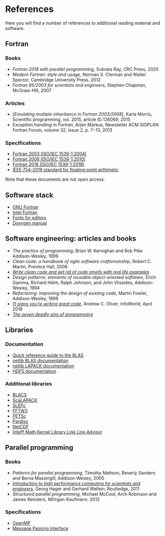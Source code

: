 # References

Here you will find a number of references to additional reading material and
software.

## Fortran

###  Books

* *Fortran 2018 with parallel programming*, Subrata Ray, CRC Press, 2020
* *Modern Fortran: style and usage*, Norman S. Clerman and Walter Spector,
  Cambridge University Press, 2012
* *Fortran 95/2003 for scientists and engineers*, Stephen Chapman, McGraw-Hill,
  2007


### Articles

* [*Emulating multiple inheritance in Fortran 2003/2008*], Karla Morris,
  Scientific programming, vol. 2015, article ID 126069, 2015
* *Exception handling in Fortran*, Arjen Markus, Newsletter ACM SIGPLAN
  Fortran Forum, volume 32, issue 2, p. 7‒13, 2013

### Specifications

* [Fortran 2003 (ISO/IEC 1539-1:2004)](https://www.iso.org/standard/39691.html)
* [Fortran 2008 (ISO/IEC 1539-1:2010)](https://www.iso.org/standard/50459.html)
* [Fortran 2018 (ISO/IEC 1539-1:2018)](https://www.iso.org/standard/72320.html)
* [IEEE 754-2019 standard for floating point arithmetic](https://ieeexplore.ieee.org/document/8766229)

Note that these documents are not open access.


## Software stack

* [GNU Fortran](https://gcc.gnu.org/fortran/)
* [Intel Fortran](https://software.intel.com/en-us/fortran-compilers-support/documentation)
* [Fonts for editors](https://itnext.io/11-best-programming-fonts-724283a9ed57)
* [Doxygen manual](https://www.doxygen.nl/manual/)


## Software engineering: articles and books

* *The practice of programming*, Brian W. Kernighan and Rob Pike
  Addison-Wesley, 1999
* *Clean code: a handbook of agile software craftsmanship*, Robert C. Martin,
  Prentice Hall, 2008
* [*Write clean code and get rid of code smells with real life examples*](https://medium.com/@maladdinsayed/write-clean-code-and-get-rid-of-code-smells-aea271f30318)
* *Design patterns: elements of reusable object-oriented software*,
  Erich Gamma, Richard Helm, Ralph Johnson, and John Vlissides,
  Addison-Wesley, 1994
* *Refactoring: improving the design of existing code*, Martin Fowler,
  Addison-Wesley, 1999
* [*11 signs you’re writing great code*](https://www.infoworld.com/article/3268310/application-development/11-signs-youre-writing-great-code.html), Andrew C. Oliver, InfoWorld, April 2018
* [*The seven deadly sins of programming*](https://hackernoon.com/the-7-deadly-sins-of-programming-a7574efc639f) 


## Libraries

### Documentation

* [Quick reference guide to the BLAS](https://www.netlib.org/lapack/lug/node145.html)
* [netlib BLAS documentation](http://www.netlib.org/blas/)
* [netlib LAPACK documentation](http://www.netlib.org/lapack/)
* [HDF5 documentation](https://support.hdfgroup.org/HDF5/doc/)


### Additional libraries

* [BLACS](https://www.netlib.org/blacs/)
* [ScaLAPACK](http://www.netlib.org/scalapack/)
* [SLEPc](https://slepc.upv.es/)
* [FFTW3](http://www.fftw.org/)
* [PETSc](https://www.mcs.anl.gov/petsc/)
* [Pardiso](https://www.pardiso-project.org/)
* [NetCDF](https://www.unidata.ucar.edu/software/netcdf/)
* [Intel® Math Kernel Library Link Line Advisor](https://software.intel.com/content/www/us/en/develop/articles/intel-mkl-link-line-advisor.html)


## Parallel programming

### Books

* *Patterns for parallel programming*, Timothy Mattson, Beverly Sanders and Berna Massingill, Addison-Wesley, 2005
* [*Introduction to high performance computing for scientists and engineers*](https://www.routledge.com/Introduction-to-High-Performance-Computing-for-Scientists-and-Engineers/Hager-Wellein/p/book/9781439811924),
   Georg Hager and Gerhard Wellein, Routledge, 2011
* *Structured parallel programming*, Michael McCool, Arch Robinson and James Reinders, MOrgan-Kaufmann, 2012


### Specifications

* [OpenMP](https://www.openmp.org/specifications/)
* [Message Passing Interface](https://www.mpi-forum.org/docs/)
